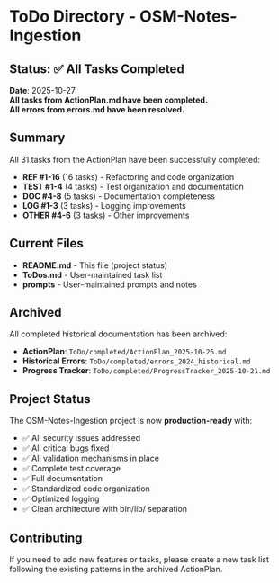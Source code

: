 # ToDo Directory - OSM-Notes-Ingestion

## Status: ✅ All Tasks Completed

**Date**: 2025-10-27  
**All tasks from ActionPlan.md have been completed.**  
**All errors from errors.md have been resolved.**

## Summary

All 31 tasks from the ActionPlan have been successfully completed:


- **REF #1-16** (16 tasks) - Refactoring and code organization
- **TEST #1-4** (4 tasks) - Test organization and documentation
- **DOC #4-8** (5 tasks) - Documentation completeness
- **LOG #1-3** (3 tasks) - Logging improvements
- **OTHER #4-6** (3 tasks) - Other improvements

## Current Files

- **README.md** - This file (project status)
- **ToDos.md** - User-maintained task list
- **prompts** - User-maintained prompts and notes

## Archived

All completed historical documentation has been archived:

- **ActionPlan**: `ToDo/completed/ActionPlan_2025-10-26.md`
- **Historical Errors**: `ToDo/completed/errors_2024_historical.md`
- **Progress Tracker**: `ToDo/completed/ProgressTracker_2025-10-21.md`

## Project Status

The OSM-Notes-Ingestion project is now **production-ready** with:
- ✅ All security issues addressed
- ✅ All critical bugs fixed
- ✅ All validation mechanisms in place
- ✅ Complete test coverage
- ✅ Full documentation
- ✅ Standardized code organization
- ✅ Optimized logging
- ✅ Clean architecture with bin/lib/ separation

## Contributing

If you need to add new features or tasks, please create a new task list following the existing patterns in the archived ActionPlan.
